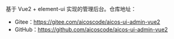 基于 Vue2 + element-ui 实现的管理后台。仓库地址：

* Gitee：<https://gitee.com/aicoscode/aicos-ui-admin-vue2>
* GitHub：<https://github.com/aicoscode/aicos-ui-admin-vue2>
